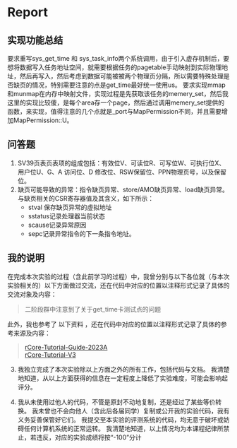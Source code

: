 # Report

## 实现功能总结
要求重写sys_get_time 和 sys_task_info两个系统调用，由于引入虚存机制后，要想将数据写入任务地址空间，就需要根据任务的pagetable手动映射到实际物理地址，然后再写入，然后考虑到数据可能被被两个物理页分隔，所以需要特殊处理是否缺页的情况，特别需要注意的点是get_time最好统一使用us。
要求实现mmap 和munmap在内存中映射文件，实现过程是先获取该任务的memery_set，然后我这里的实现比较傻，是每个area存一个page，然后通过调用memery_set提供的函数，来实现，值得注意的几个点就是_port与MapPermission不同，并且需要增加MapPermission::U。

## 问答题
1. SV39页表页表项的组成包括：有效位V、可读位R、可写位W、可执行位X、用户位U、G、A 访问位、D 修改位、RSW保留位、PPN物理页号，以及保留位。
2. 缺页可能导致的异常：指令缺页异常、store/AMO缺页异常、load缺页异常。与缺页相关的CSR寄存器值及其含义，如下所示：
    - stval 保存缺页异常的虚拟地址
    - sstatus记录处理器当前状态
    - scause记录异常原因
    - sepc记录异常指令的下一条指令地址。

## 我的说明

在完成本次实验的过程（含此前学习的过程）中，我曾分别与以下各位就（与本次实验相关的）以下方面做过交流，还在代码中对应的位置以注释形式记录了具体的交流对象及内容：

> 二阶段群中注意到了关于get_time卡测试点的问题

此外，我也参考了 以下资料 ，还在代码中对应的位置以注释形式记录了具体的参考来源及内容：

> [rCore-Tutorial-Guide-2023A](https://learningos.cn/rCore-Tutorial-Guide-2023A)  
> [rCore-Tutorial-V3](https://rcore-os.cn/rCore-Tutorial-Book-v3)

3. 我独立完成了本次实验除以上方面之外的所有工作，包括代码与文档。 我清楚地知道，从以上方面获得的信息在一定程度上降低了实验难度，可能会影响起评分。

4. 我从未使用过他人的代码，不管是原封不动地复制，还是经过了某些等价转换。 我未曾也不会向他人（含此后各届同学）复制或公开我的实验代码，我有义务妥善保管好它们。 我提交至本实验的评测系统的代码，均无意于破坏或妨碍任何计算机系统的正常运转。 我清楚地知道，以上情况均为本课程纪律所禁止，若违反，对应的实验成绩将按“-100”分计